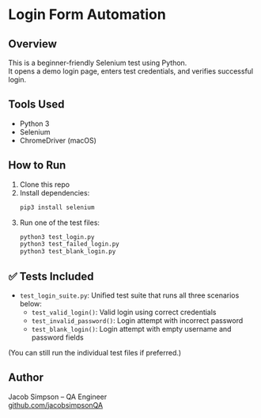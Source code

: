 # Login Form Automation

## Overview
This is a beginner-friendly Selenium test using Python.  
It opens a demo login page, enters test credentials, and verifies successful login.

## Tools Used
- Python 3
- Selenium
- ChromeDriver (macOS)

## How to Run
1. Clone this repo  
2. Install dependencies:  
   ```bash
   pip3 install selenium
   ```
3. Run one of the test files:
   ```bash
   python3 test_login.py
   python3 test_failed_login.py
   python3 test_blank_login.py
   ```

## ✅ Tests Included

- `test_login_suite.py`: Unified test suite that runs all three scenarios below:
  - `test_valid_login()`: Valid login using correct credentials
  - `test_invalid_password()`: Login attempt with incorrect password
  - `test_blank_login()`: Login attempt with empty username and password fields

(You can still run the individual test files if preferred.)

## Author
Jacob Simpson – QA Engineer  
[github.com/jacobsimpsonQA](https://github.com/jacobsimpsonQA)
